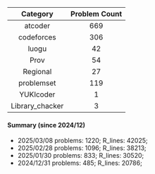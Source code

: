 | Category      | Problem Count |
|:-----------:|:--------:|
|atcoder | 669|
|codeforces | 306|
|luogu | 42|
|Prov | 54|
|Regional | 27|
|problemset | 119|
|YUKIcoder | 1|
|Library_chacker | 3|

#### Summary (since 2024/12)
- 2025/03/08   problems: 1220;   R_lines: 42025;
- 2025/02/28   problems: 1096;   R_lines: 38213;
- 2025/01/30   problems: 833;   R_lines: 30520;
- 2024/12/31   problems: 485;   R_lines: 20786;